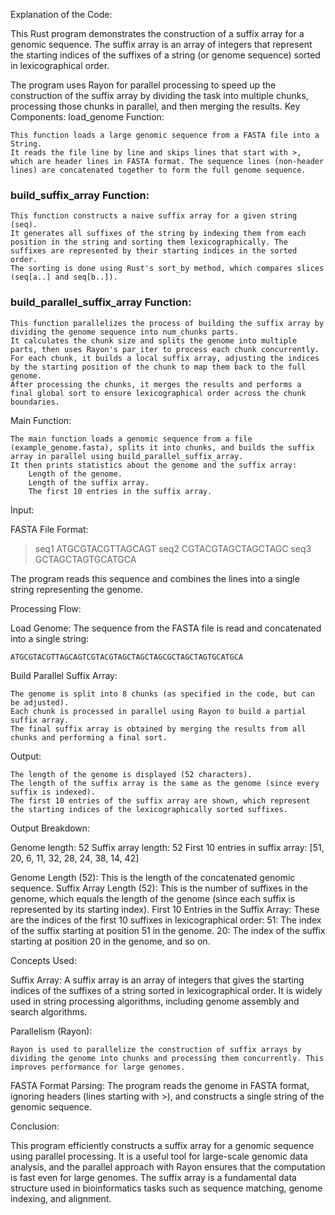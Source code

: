 Explanation of the Code:

This Rust program demonstrates the construction of a suffix array for a genomic sequence. The suffix array is an array of integers that represent the starting indices of the suffixes of a string (or genome sequence) sorted in lexicographical order.

The program uses Rayon for parallel processing to speed up the construction of the suffix array by dividing the task into multiple chunks, processing those chunks in parallel, and then merging the results. Key Components:
load_genome Function:

    This function loads a large genomic sequence from a FASTA file into a String.
    It reads the file line by line and skips lines that start with >, which are header lines in FASTA format. The sequence lines (non-header lines) are concatenated together to form the full genome sequence.

### build_suffix_array Function:
    This function constructs a naive suffix array for a given string (seq).
    It generates all suffixes of the string by indexing them from each position in the string and sorting them lexicographically. The suffixes are represented by their starting indices in the sorted order.
    The sorting is done using Rust's sort_by method, which compares slices (seq[a..] and seq[b..]).

### build_parallel_suffix_array Function:
    This function parallelizes the process of building the suffix array by dividing the genome sequence into num_chunks parts.
    It calculates the chunk size and splits the genome into multiple parts, then uses Rayon's par_iter to process each chunk concurrently.
    For each chunk, it builds a local suffix array, adjusting the indices by the starting position of the chunk to map them back to the full genome.
    After processing the chunks, it merges the results and performs a final global sort to ensure lexicographical order across the chunk boundaries.

Main Function:

    The main function loads a genomic sequence from a file (example_genome.fasta), splits it into chunks, and builds the suffix array in parallel using build_parallel_suffix_array.
    It then prints statistics about the genome and the suffix array:
        Length of the genome.
        Length of the suffix array.
        The first 10 entries in the suffix array.

Input:

FASTA File Format:

>seq1
ATGCGTACGTTAGCAGT
>seq2
CGTACGTAGCTAGCTAGC
>seq3
GCTAGCTAGTGCATGCA

The program reads this sequence and combines the lines into a single string representing the genome.

Processing Flow:

Load Genome:
    The sequence from the FASTA file is read and concatenated into a single string:

    ATGCGTACGTTAGCAGTCGTACGTAGCTAGCTAGCGCTAGCTAGTGCATGCA

Build Parallel Suffix Array:

    The genome is split into 8 chunks (as specified in the code, but can be adjusted).
    Each chunk is processed in parallel using Rayon to build a partial suffix array.
    The final suffix array is obtained by merging the results from all chunks and performing a final sort.

Output:

    The length of the genome is displayed (52 characters).
    The length of the suffix array is the same as the genome (since every suffix is indexed).
    The first 10 entries of the suffix array are shown, which represent the starting indices of the lexicographically sorted suffixes.

Output Breakdown:

Genome length: 52 Suffix array length: 52 First 10 entries in suffix array: [51, 20, 6, 11, 32, 28, 24, 38, 14, 42]

Genome Length (52): This is the length of the concatenated genomic sequence.
Suffix Array Length (52): This is the number of suffixes in the genome, which equals the length of the genome (since each suffix is represented by its starting index).
First 10 Entries in the Suffix Array: These are the indices of the first 10 suffixes in lexicographical order:
    51: The index of the suffix starting at position 51 in the genome.
    20: The index of the suffix starting at position 20 in the genome, and so on.

Concepts Used:

Suffix Array:
    A suffix array is an array of integers that gives the starting indices of the suffixes of a string sorted in lexicographical order. It is widely used in string processing algorithms, including genome assembly and search algorithms.

Parallelism (Rayon):

    Rayon is used to parallelize the construction of suffix arrays by dividing the genome into chunks and processing them concurrently. This improves performance for large genomes.

FASTA Format Parsing:
    The program reads the genome in FASTA format, ignoring headers (lines starting with >), and constructs a single string of the genomic sequence.

Conclusion:

This program efficiently constructs a suffix array for a genomic sequence using parallel processing. It is a useful tool for large-scale genomic data analysis, and the parallel approach with Rayon ensures that the computation is fast even for large genomes. The suffix array is a fundamental data structure used in bioinformatics tasks such as sequence matching, genome indexing, and alignment.
